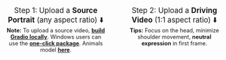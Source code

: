 <!-- ## 🤗 This is the official gradio demo for LivePortrait. -->
<!-- <div style="font-size: 1.0em;">
    If you find LivePortrait fun 🤪 or useful, please consider starring 🌟 our <a href="https://github.com/KwaiVGI/LivePortrait">GitHub Repo</a> to discover more features!
</div>


<!-- <div style="font-size: 1.2em;">
    Step1: upload or use a webcam to get a <strong>Source Portrait</strong> (any aspect ratio) to left side.<br>
    Step2: upload a <strong>Driving Video</strong> (1:1 aspect ratio) to right side.
</div> -->

<br>
<div style="font-size: 1.2em; display: flex; justify-content: space-between;">
    <div style="flex: 1; text-align: center; margin-right: 20px;">
        <div style="display: inline-block;">
            Step 1: Upload a <strong>Source Portrait</strong> (any aspect ratio) ⬇️
        </div>
        <div style="display: inline-block; font-size: 0.75em;">
            <strong>Note:</strong> To upload a source video, <a href="https://github.com/KwaiVGI/LivePortrait?tab=readme-ov-file#4-gradio-interface-"><strong>build Gradio locally</strong></a>. Windows users can use the <a href="https://huggingface.co/cleardusk/LivePortrait-Windows"><strong>one-click package</strong></a>. Animals model <a href="https://github.com/KwaiVGI/LivePortrait/blob/main/assets/docs/changelog/2024-08-02.md"><strong>here</strong></a>.
        </div>
    </div>
    <div style="flex: 1; text-align: center; margin-left: 20px;">
        <div style="display: inline-block;">
            Step 2: Upload a <strong>Driving Video</strong> (1:1 aspect ratio) ⬇️
        </div>
        <div style="display: inline-block; font-size: 0.75em;">
            <strong>Tips:</strong> Focus on the head, minimize shoulder movement, <strong>neutral expression</strong> in first frame.
        </div>
    </div>
</div>
